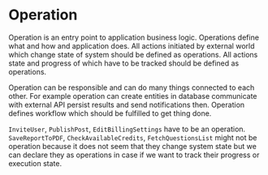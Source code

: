 # Operation

Operation is an entry point to application business logic. Operations define what and how and application does. 
All actions initiated by external world which change state of system should be defined as operations. All actions
state and progress of which have to be tracked should be defined as operations. 

Operation can be responsible and can do many things connected to each other. For example operation can create 
entities in database communicate with external API persist results and send notifications then. Operation defines 
workflow which should be fulfilled to get thing done.

`InviteUser`, `PublishPost`, `EditBillingSettings` have to be an operation. `SaveReportToPDF`, `CheckAvailableCredits`, 
`FetchQuestionsList` might not be operation because it does not seem that they change system state but we can declare they 
as operations in case if we want to track their progress or execution state.
